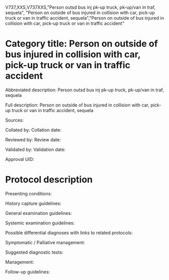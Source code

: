 V737,XXS,V737XXS,"Person outsd bus inj pk-up truck, pk-up/van in traf, sequela", "Person on outside of bus injured in collision with car, pick-up truck or van in traffic accident, sequela","Person on outside of bus injured in collision with car, pick-up truck or van in traffic accident"
# Category title: Person on outside of bus injured in collision with car, pick-up truck or van in traffic accident

Abbreviated description: Person outsd bus inj pk-up truck, pk-up/van in traf, sequela

Full description: Person on outside of bus injured in collision with car, pick-up truck or van in traffic accident, sequela

Sources:

Collated by:
Collation date:

Reviewed by:
Review date:

Validated by:
Validation date:

Approval UID:

# Protocol description

Presenting conditions:

History capture guidelines:

General examination guidelines:

Systemic examination guidelines:

Possible differential diagnoses with links to related protocols:

Symptomatic / Palliative management:

Suggested diagnostic tests:

Management:

Follow-up guidelines:
